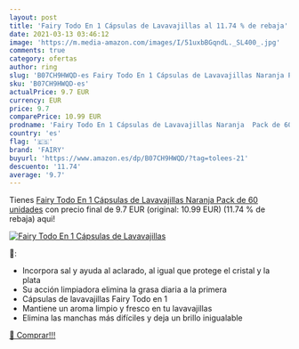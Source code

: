 ```yaml
---
layout: post
title: 'Fairy Todo En 1 Cápsulas de Lavavajillas al 11.74 % de rebaja'
date: 2021-03-13 03:46:12
image: 'https://m.media-amazon.com/images/I/51uxbBGqndL._SL400_.jpg'
comments: true
category: ofertas
author: ring
slug: 'B07CH9HWQD-es Fairy Todo En 1 Cápsulas de Lavavajillas Naranja Pack de...'
sku: 'B07CH9HWQD-es'
actualPrice: 9.7 EUR
currency: EUR
price: 9.7
comparePrice: 10.99 EUR
prodname: 'Fairy Todo En 1 Cápsulas de Lavavajillas Naranja  Pack de 60 unidades'
country: 'es'
flag: '🇪🇸'
brand: 'FAIRY'
buyurl: 'https://www.amazon.es/dp/B07CH9HWQD/?tag=tolees-21'
descuento: '11.74'
average: '9.7'
---
```


Tienes [Fairy Todo En 1 Cápsulas de Lavavajillas Naranja  Pack de 60 unidades](https://www.amazon.es/dp/B07CH9HWQD/?tag=tolees-21) con precio final de  9.7 EUR (original: 10.99 EUR) (11.74 %  de rebaja) aqui!

[![Fairy Todo En 1 Cápsulas de Lavavajillas](https://m.media-amazon.com/images/I/51uxbBGqndL._SL400_.jpg)](https://www.amazon.es/dp/B07CH9HWQD/?tag=tolees-21)

🔎:

- Incorpora sal y ayuda al aclarado, al igual que protege el cristal y la plata
- Su acción limpiadora elimina la grasa diaria a la primera
- Cápsulas de lavavajillas Fairy Todo en 1
- Mantiene un aroma limpio y fresco en tu lavavajillas
- Elimina las manchas más difíciles y deja un brillo inigualable

[🛒 Comprar!!!](https://www.amazon.es/dp/B07CH9HWQD/?tag=tolees-21)
